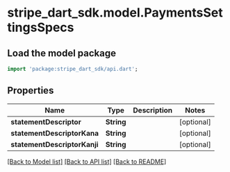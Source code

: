 # stripe_dart_sdk.model.PaymentsSettingsSpecs

## Load the model package
```dart
import 'package:stripe_dart_sdk/api.dart';
```

## Properties
Name | Type | Description | Notes
------------ | ------------- | ------------- | -------------
**statementDescriptor** | **String** |  | [optional] 
**statementDescriptorKana** | **String** |  | [optional] 
**statementDescriptorKanji** | **String** |  | [optional] 

[[Back to Model list]](../README.md#documentation-for-models) [[Back to API list]](../README.md#documentation-for-api-endpoints) [[Back to README]](../README.md)


